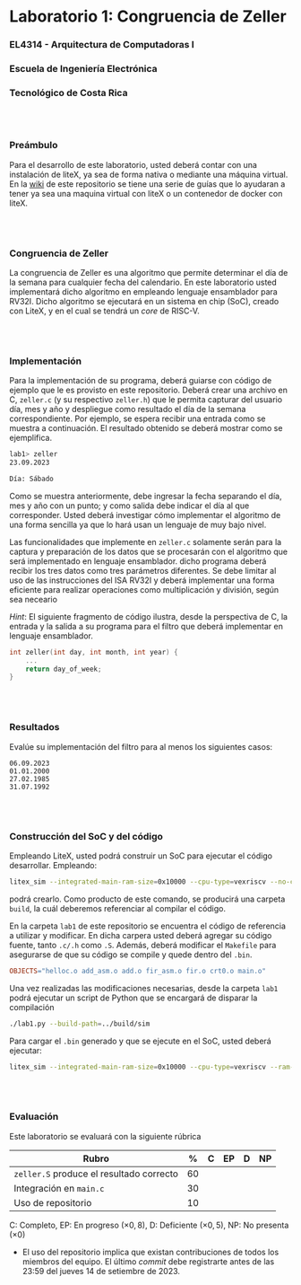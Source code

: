 # Laboratorio 1: Congruencia de Zeller
### EL4314 - Arquitectura de Computadoras I
### Escuela de Ingeniería Electrónica
### Tecnológico de Costa Rica

<br/><br/>

### Preámbulo

Para el desarrollo de este laboratorio, usted deberá contar con una instalación de liteX, ya sea de forma nativa o mediante una máquina virtual. En la [wiki](https://github.com/EL4314/Laboratorio1_1Sem23/wiki/Home) de este repositorio se tiene una serie de guías que lo ayudaran a tener ya sea una maquina virtual con liteX o un contenedor de docker con liteX. 

<br/><br/>

### Congruencia de Zeller

La congruencia de Zeller es una algoritmo que permite determinar el día de la semana para cualquier fecha del calendario. En este laboratorio usted implementará dicho algoritmo en empleando lenguaje ensamblador para RV32I. Dicho algoritmo se ejecutará en un sistema en chip (SoC), creado con LiteX, y en el cual se tendrá un _core_ de RISC-V.

<br/><br>

### Implementación
Para la implementación de su programa, deberá guiarse con código de ejemplo que le es provisto en este repositorio. Deberá crear una archivo en C, `zeller.c` (y su respectivo `zeller.h`) que le permita capturar del usuario día, mes y año y despliegue como resultado el día de la semana correspondiente. Por ejemplo, se espera recibir una entrada como se muestra a continuación. El resultado obtenido se deberá mostrar como se ejemplifica. 

```bash
lab1> zeller
23.09.2023

Día: Sábado 
```

Como se muestra anteriormente, debe ingresar la fecha separando el día, mes y año con un punto; y como salida debe indicar el día al que corresponder. Usted deberá investigar cómo implementar el algoritmo de una forma sencilla ya que lo hará usan un lenguaje de muy bajo nivel.

Las funcionalidades que implemente en `zeller.c` solamente serán para la captura y preparación de los datos que se procesarán con el algoritmo que será implementado en lenguaje ensamblador. dicho programa deberá recibir los tres datos como tres parámetros diferentes. Se debe limitar al uso de las instrucciones del ISA RV32I y deberá implementar una forma eficiente para realizar operaciones como multiplicación y división, según sea neceario

_Hint_: El siguiente fragmento de código ilustra, desde la perspectiva de C, la entrada y la salida a su programa para el filtro que deberá implementar en lenguaje ensamblador.

```c
int zeller(int day, int month, int year) {
    ...
    return day_of_week;
}
```

<br/><br>

### Resultados
Evalúe su implementación del filtro para al menos los siguientes casos:

````
06.09.2023
01.01.2000
27.02.1985
31.07.1992
````

<br/><br>

### Construcción del SoC y del código

Empleando LiteX, usted podrá construir un SoC para ejecutar el código desarrollar. Empleando:

```bash
litex_sim --integrated-main-ram-size=0x10000 --cpu-type=vexriscv --no-compile-gateware
```

podrá crearlo. Como producto de este comando, se producirá una carpeta `build`, la cuál deberemos referenciar al compilar el código.

En la carpeta `lab1` de este repositorio se encuentra el código de referencia a utilizar y modificar. En dicha carpera usted deberá agregar su código fuente, tanto `.c/.h` como `.S`. Además, deberá modificar el `Makefile` para asegurarse de que su código se compile y quede dentro del `.bin`.


```makefile
OBJECTS="helloc.o add_asm.o add.o fir_asm.o fir.o crt0.o main.o"
```

Una vez realizadas las modificaciones necesarias, desde la carpeta `lab1` podrá ejecutar un script de Python que se encargará de disparar la compilación 

```bash
./lab1.py --build-path=../build/sim
```

Para cargar el `.bin` generado y que se ejecute en el SoC, usted deberá ejecutar:

```bash
litex_sim --integrated-main-ram-size=0x10000 --cpu-type=vexriscv --ram-init=./lab1/lab1.bin
```

<br/><br>

### Evaluación
Este laboratorio se evaluará con la siguiente rúbrica


| Rubro | % | C | EP | D | NP |
|-------|---|---|----|---|----|
|`zeller.S` produce el resultado correcto| 60|   |    |   |    |
|Integración en `main.c`|30|   |    |   |    |
|Uso de repositorio |10|   |    |   |    |

C: Completo,
EP: En progreso ($\times 0,8$),
D: Deficiente ($\times 0,5$),
NP: No presenta ($\times 0$)

- El uso del repositorio implica que existan contribuciones de todos los miembros del equipo. El último _commit_ debe registrarte antes de las 23:59 del jueves 14 de setiembre de 2023.
